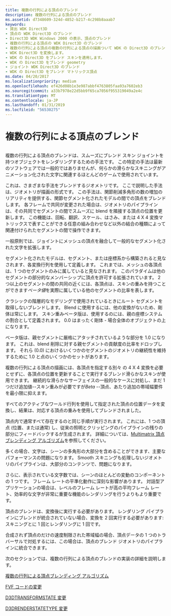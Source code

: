 ```yaml
---
title: 複数の行列による頂点のブレンド
description: 複数の行列による頂点のブレンド
ms.assetid: d7348609-324d-4852-b217-4c298b8aaab7
keywords:
- 貸出 WDK Direct3D
- 頂点の WDK Direct3D のブレンド
- Direct3D WDK Windows 2000 の表示、頂点のブレンド
- 複数の行列による頂点の WDK Direct3D のブレンド
- 複数の行列による頂点の複数の行列による頂点の描画ついて WDK の Direct3D のブレンド
- WDK Direct3D を変換します。
- WDK の Direct3D をブレンド スキンを適用します。
- WDK の Direct3D をブレンド geometry
- ジョイント WDK Direct3D のブレンド
- WDK の Direct3D をブレンド マトリックス頂点
ms.date: 04/20/2017
ms.localizationpriority: medium
ms.openlocfilehash: ef426d08b1e3e987abbf4763805faa93a7602eb3
ms.sourcegitcommit: a33b7978e22d5bb9f65ca7056f955319049a2e4c
ms.translationtype: MT
ms.contentlocale: ja-JP
ms.lasthandoff: 01/31/2019
ms.locfileid: "56530275"
---
```

# <a name="multimatrix-vertex-blending"></a>複数の行列による頂点のブレンド


## <span id="ddk_multimatrix_vertex_blending_gg"></span><span id="DDK_MULTIMATRIX_VERTEX_BLENDING_GG"></span>


複数の行列による頂点のブレンドは、スムーズにブレンド スキン ジョイントを持つオブジェクトをレンダリングするための手法です。 この特定の手法は最新のソフトウェアでは一般的ではありませんが、何らかの滑らかなスキニングがアニメーション化された文字に関連するほとんどのゲームで使用されています。

これは、さまざまな手法をブレンドするジオメトリです。 ここで説明した手法は、ジオメトリが描画の形式です。 この手法は、関節削減多角形の数の増加のリアリティを提供する、関節セグメント化されたモデルの間での頂点をブレンドします。 各フレームで共同が変更された場合は、ジオメトリのパイプラインは、その共同でセグメントの間でスムーズに blend を隣接する頂点の位置を更新します。 この機能は、回転、翻訳、スケール、はさみ、または 4 X 4 変換マトリックスで表すことができる任意の組み合わせなど以外の結合の種類によって関連付けられたセグメントの間で操作できます。

一般原則では、ジョイントにメッシュの頂点を融合して一般的なセグメント化された文字を拡張します。

セグメント化されたモデルは、セグメント、または座標系から構築されると見なされます、各変換行列を使用して定義します。 これまでは、メッシュの各頂点は、1 つのセグメントのみに属していると見なされます。 このパラダイムは他のセグメントの部分的なメンバーシップに頂点を許可する拡張されています。 2 つ以上のセグメントの間の共同の近くには、各頂点は、スキンの重みを持つことができます*ベータ値*を実際に属している他のセグメントの比率を表します。

クラシックの階層的なモデリングで使用されているときにルート セグメントを取得しないブレンドします。 Blend に使用するには、他の変換がないため、剛体は常にします。 スキン重みベータ版は、使用するのには、親の座標システムの割合として定義されます。 0.0 はまったく剛体 - 場合全体のオブジェクトの上になります。

ベータ版は、親セグメントに厳格にアタッチされているような部分を 1.0 になります。 これは、blend 削除に対する親セグメントの貢献度の比率をドロップします。 それら (0.0) におけるいくつかのセグメントのジオメトリの継続性を維持するために 1.0 と点のいくつかのセットがあります。

複数の行列による頂点の描画には、各頂点を指定する別々 の 4 X 4 変換を必要とせずに、各頂点の位置を更新することで実行するブレンド滑らかなスキンが使用できます。 継続的な滑らかなサーフェイスの一般的なケースに対処し、まだ 1 つだけ追加値--スキン重みが必要ですが*Beta* --頂点、あたり追加の帯域幅要件を最小限に抑えます。

すべてのアクティブなワールド行列を使用して指定された頂点の位置データを変換し、結果は、対応する頂点の重みを使用してブレンドされました。

頂点内で通常すべて存在するのと同じ手順が実行されます。 これには、1 つの頂点 (位置、または通常) し、従来の照明とクリッピングのパイプラインの残りの部分にフィードバックするが生成されます。 詳細については、[Multimatrix 頂点ブレンディング アルゴリズム](multimatrix-vertex-blending-algorithm.md)を参照してください。

多くの場合、文字は、シーンの多角形の大部分を含めることができます、主要なパフォーマンスの問題になります。 Smooth スキニングも処理しないジオメトリのパイプラインは、大部分のコンテンツで、問題になります。

さらに、表示されている文字数では、シーンのほとんどの変動のコンポーネントの 1 つです。 フレーム レートの平準化動作に深刻な影響があります。 対話型アプリケーションの場合は、レベルのフレーム レートが高の平均フレーム レート、効率的な文字が非常に重要な機能のレンダリングを行うよりもより重要です。

頂点のブレンドは、変換後に実行する必要があります。 レンダリング パイプラインにブレンドが統合されていない場合、変換を 2 回実行する必要があります: スキニングとに 1 回とレンダリングに 1 回です。

合成されず頂点のだけの速度制限された帯域幅の場合、頂点データの 1 つのトラバーサルで対処するには、この場合は、頂点のブレンド ジオメトリのパイプラインに統合できます。

次のセクションでは、複数の行列による頂点のブレンドの実装の詳細を説明します。

[複数の行列による頂点ブレンディング アルゴリズム](multimatrix-vertex-blending-algorithm.md)

[FVF コードの変更](fvf-code-changes.md)

[D3DTRANSFORMSTATE 変更](d3dtransformstate-changes.md)

[D3DRENDERSTATETYPE 変更](d3drenderstatetype-changes.md)

 

 





